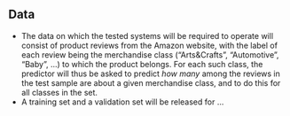 ## Data

- The data on which the tested systems will be required to operate will consist of product reviews from the Amazon website, with the label of each review being the merchandise class (“Arts&Crafts”, “Automotive”, “Baby”, ...) to which the product belongs. For each such class, the predictor will thus be asked to predict *how many* among the reviews in the test sample are about a given merchandise class, and to do this for all classes in the set.
- A training set and a validation set will be released for ...
